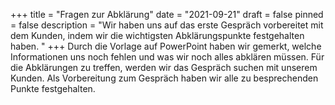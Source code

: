 +++
title = "Fragen zur Abklärung"
date = "2021-09-21"
draft = false
pinned = false
description = "Wir haben uns auf das erste Gespräch vorbereitet mit dem Kunden, indem wir die wichtigsten Abklärungspunkte festgehalten haben. "
+++
Durch die Vorlage auf PowerPoint haben wir gemerkt, welche Informationen uns noch fehlen und was wir noch alles abklären müssen. Für die Abklärungen zu treffen, werden wir das Gespräch suchen mit unserem Kunden. Als Vorbereitung zum Gespräch haben wir alle zu besprechenden Punkte festgehalten.